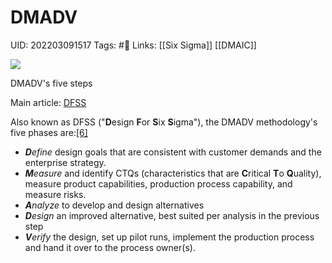 # DMADV
UID: 202203091517
Tags: #🌲 
Links: [[Six Sigma]] [[DMAIC]]


[![](https://upload.wikimedia.org/wikipedia/commons/thumb/e/ea/DMADVWebdingsI.png/260px-DMADVWebdingsI.png)](https://en.wikipedia.org/wiki/File:DMADVWebdingsI.png)

[](https://en.wikipedia.org/wiki/File:DMADVWebdingsI.png "Enlarge")

DMADV's five steps

Main article: [DFSS](https://en.wikipedia.org/wiki/DFSS "DFSS")

Also known as DFSS ("**D**esign **F**or **S**ix **S**igma"), the DMADV methodology's five phases are:[[6]](https://en.wikipedia.org/wiki/Six_Sigma#cite_note-Juran-6)

-   _**D**efine_ design goals that are consistent with customer demands and the enterprise strategy.
-   _**M**easure_ and identify CTQs (characteristics that are **C**ritical **T**o **Q**uality), measure product capabilities, production process capability, and measure risks.
-   _**A**nalyze_ to develop and design alternatives
-   _**D**esign_ an improved alternative, best suited per analysis in the previous step
-   _**V**erify_ the design, set up pilot runs, implement the production process and hand it over to the process owner(s).